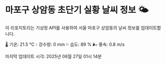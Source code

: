 
# 마포구 상암동 초단기 실황 날씨 정보 🌤️

이 리포지토리는 기상청 API를 사용하여 서울 마포구 상암동의 날씨 정보를 업데이트합니다. 

🌡️ 기온: 21.5 ℃
💧 강수량: 0 mm
💦 습도: 89 %
🌬️ 풍속: 0.8 m/s

마지막 업데이트 시각: 2025년 06월 27일 01시 14분    
